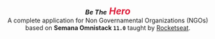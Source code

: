 
<div style="text-align: center; margin: 3rem 0;">
  <h2 style="margin: 0; font-style: italic;">
    <small style="font-size: .7em">Be The</small>
    <span style="color: #dd1e3b;">Hero</span>
  </h2>
  <p style="margin: 0;">
    A complete application for Non Governamental Organizations (NGOs) 
  </p>
  <p style="margin: 0;">
    based on <strong>Semana Omnistack <code>11.0</code></strong> taught by <a href="https://rocketseat.com.br">Rocketseat</a>.
  </p>
</div>

